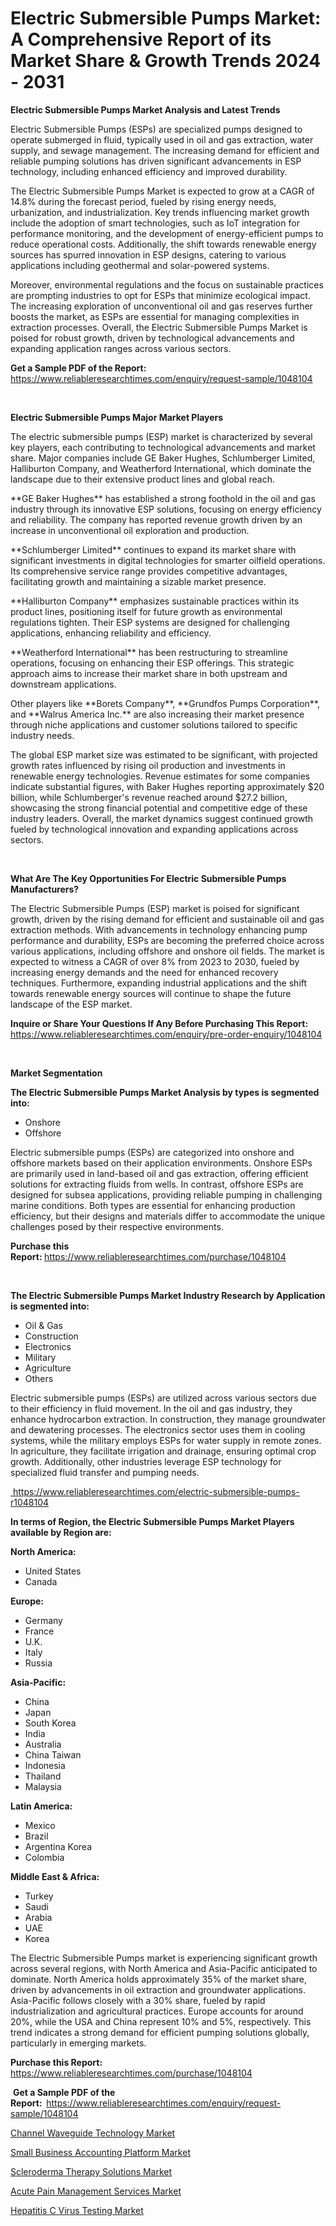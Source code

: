 <p><h1>Electric Submersible Pumps Market: A Comprehensive Report of its Market Share & Growth Trends 2024 - 2031</h1></p><p><strong>Electric Submersible Pumps Market Analysis and Latest Trends</strong></p>
<p><p>Electric Submersible Pumps (ESPs) are specialized pumps designed to operate submerged in fluid, typically used in oil and gas extraction, water supply, and sewage management. The increasing demand for efficient and reliable pumping solutions has driven significant advancements in ESP technology, including enhanced efficiency and improved durability.</p><p>The Electric Submersible Pumps Market is expected to grow at a CAGR of 14.8% during the forecast period, fueled by rising energy needs, urbanization, and industrialization. Key trends influencing market growth include the adoption of smart technologies, such as IoT integration for performance monitoring, and the development of energy-efficient pumps to reduce operational costs. Additionally, the shift towards renewable energy sources has spurred innovation in ESP designs, catering to various applications including geothermal and solar-powered systems.</p><p>Moreover, environmental regulations and the focus on sustainable practices are prompting industries to opt for ESPs that minimize ecological impact. The increasing exploration of unconventional oil and gas reserves further boosts the market, as ESPs are essential for managing complexities in extraction processes. Overall, the Electric Submersible Pumps Market is poised for robust growth, driven by technological advancements and expanding application ranges across various sectors.</p></p>
<p><strong>Get a Sample PDF of the Report:&nbsp;</strong> <a href="https://www.reliableresearchtimes.com/enquiry/request-sample/1048104?utm_campaign=1630&utm_medium=2&utm_source=Github&utm_content=ia&utm_term=24102024&utm_id=electric-submersible-pumps">https://www.reliableresearchtimes.com/enquiry/request-sample/1048104</a></p>
<p>&nbsp;</p>
<p><strong>Electric Submersible Pumps Major Market Players</strong></p>
<p><p>The electric submersible pumps (ESP) market is characterized by several key players, each contributing to technological advancements and market share. Major companies include GE Baker Hughes, Schlumberger Limited, Halliburton Company, and Weatherford International, which dominate the landscape due to their extensive product lines and global reach.</p><p>**GE Baker Hughes** has established a strong foothold in the oil and gas industry through its innovative ESP solutions, focusing on energy efficiency and reliability. The company has reported revenue growth driven by an increase in unconventional oil exploration and production. </p><p>**Schlumberger Limited** continues to expand its market share with significant investments in digital technologies for smarter oilfield operations. Its comprehensive service range provides competitive advantages, facilitating growth and maintaining a sizable market presence. </p><p>**Halliburton Company** emphasizes sustainable practices within its product lines, positioning itself for future growth as environmental regulations tighten. Their ESP systems are designed for challenging applications, enhancing reliability and efficiency.</p><p>**Weatherford International** has been restructuring to streamline operations, focusing on enhancing their ESP offerings. This strategic approach aims to increase their market share in both upstream and downstream applications.</p><p>Other players like **Borets Company**, **Grundfos Pumps Corporation**, and **Walrus America Inc.** are also increasing their market presence through niche applications and customer solutions tailored to specific industry needs.</p><p>The global ESP market size was estimated to be significant, with projected growth rates influenced by rising oil production and investments in renewable energy technologies. Revenue estimates for some companies indicate substantial figures, with Baker Hughes reporting approximately $20 billion, while Schlumberger's revenue reached around $27.2 billion, showcasing the strong financial potential and competitive edge of these industry leaders. Overall, the market dynamics suggest continued growth fueled by technological innovation and expanding applications across sectors.</p></p>
<p>&nbsp;</p>
<p><strong>What Are The Key Opportunities For Electric Submersible Pumps Manufacturers?</strong></p>
<p><p>The Electric Submersible Pumps (ESP) market is poised for significant growth, driven by the rising demand for efficient and sustainable oil and gas extraction methods. With advancements in technology enhancing pump performance and durability, ESPs are becoming the preferred choice across various applications, including offshore and onshore oil fields. The market is expected to witness a CAGR of over 8% from 2023 to 2030, fueled by increasing energy demands and the need for enhanced recovery techniques. Furthermore, expanding industrial applications and the shift towards renewable energy sources will continue to shape the future landscape of the ESP market.</p></p>
<p><strong>Inquire or Share Your Questions If Any Before Purchasing This Report:</strong> <a href="https://www.reliableresearchtimes.com/enquiry/pre-order-enquiry/1048104?utm_campaign=1630&utm_medium=2&utm_source=Github&utm_content=ia&utm_term=24102024&utm_id=electric-submersible-pumps">https://www.reliableresearchtimes.com/enquiry/pre-order-enquiry/1048104</a></p>
<p>&nbsp;</p>
<p><strong>Market Segmentation</strong></p>
<p><strong>The Electric Submersible Pumps Market Analysis by types is segmented into:</strong></p>
<p><ul><li>Onshore</li><li>Offshore</li></ul></p>
<p><p>Electric submersible pumps (ESPs) are categorized into onshore and offshore markets based on their application environments. Onshore ESPs are primarily used in land-based oil and gas extraction, offering efficient solutions for extracting fluids from wells. In contrast, offshore ESPs are designed for subsea applications, providing reliable pumping in challenging marine conditions. Both types are essential for enhancing production efficiency, but their designs and materials differ to accommodate the unique challenges posed by their respective environments.</p></p>
<p><strong>Purchase this Report:&nbsp;</strong><a href="https://www.reliableresearchtimes.com/purchase/1048104?utm_campaign=1630&utm_medium=2&utm_source=Github&utm_content=ia&utm_term=24102024&utm_id=electric-submersible-pumps">https://www.reliableresearchtimes.com/purchase/1048104</a></p>
<p>&nbsp;</p>
<p><strong>The Electric Submersible Pumps Market Industry Research by Application is segmented into:</strong></p>
<p><ul><li>Oil & Gas</li><li>Construction</li><li>Electronics</li><li>Military</li><li>Agriculture</li><li>Others</li></ul></p>
<p><p>Electric submersible pumps (ESPs) are utilized across various sectors due to their efficiency in fluid movement. In the oil and gas industry, they enhance hydrocarbon extraction. In construction, they manage groundwater and dewatering processes. The electronics sector uses them in cooling systems, while the military employs ESPs for water supply in remote zones. In agriculture, they facilitate irrigation and drainage, ensuring optimal crop growth. Additionally, other industries leverage ESP technology for specialized fluid transfer and pumping needs.</p></p>
<p><a href="https://www.reliableresearchtimes.com/electric-submersible-pumps-r1048104?utm_campaign=1630&utm_medium=2&utm_source=Github&utm_content=ia&utm_term=24102024&utm_id=electric-submersible-pumps">&nbsp;https://www.reliableresearchtimes.com/electric-submersible-pumps-r1048104</a></p>
<p><strong>In terms of Region, the Electric Submersible Pumps Market Players available by Region are:</strong></p>
<p>
    <p> <strong> North America: </strong>
        <ul>
            <li>United States</li>
            <li>Canada</li>
        </ul>
        </p> 
    <p> <strong> Europe: </strong>
        <ul>
            <li>Germany</li>
            <li>France</li>
            <li>U.K.</li>
            <li>Italy</li>
            <li>Russia</li>
        </ul>
        </p> 
    <p> <strong> Asia-Pacific: </strong>
        <ul>
            <li>China</li>
            <li>Japan</li>
            <li>South Korea</li>
            <li>India</li>
            <li>Australia</li>
            <li>China Taiwan</li>
            <li>Indonesia</li>
            <li>Thailand</li>
            <li>Malaysia</li>
        </ul>
        </p> 
    <p> <strong> Latin America: </strong>
        <ul>
            <li>Mexico</li>
            <li>Brazil</li>
            <li>Argentina Korea</li>
            <li>Colombia</li>
        </ul>
        </p> 
    <p> <strong> Middle East & Africa: </strong>
        <ul>
            <li>Turkey</li>
            <li>Saudi</li>
            <li>Arabia</li>
            <li>UAE</li>
            <li>Korea</li>
        </ul>
    </p>
    </p>
<p><p>The Electric Submersible Pumps market is experiencing significant growth across several regions, with North America and Asia-Pacific anticipated to dominate. North America holds approximately 35% of the market share, driven by advancements in oil extraction and groundwater applications. Asia-Pacific follows closely with a 30% share, fueled by rapid industrialization and agricultural practices. Europe accounts for around 20%, while the USA and China represent 10% and 5%, respectively. This trend indicates a strong demand for efficient pumping solutions globally, particularly in emerging markets.</p></p>
<p><strong>Purchase this Report: </strong><a href="https://www.reliableresearchtimes.com/purchase/1048104?utm_campaign=1630&utm_medium=2&utm_source=Github&utm_content=ia&utm_term=24102024&utm_id=electric-submersible-pumps">https://www.reliableresearchtimes.com/purchase/1048104</a></p>
<p>&nbsp;<strong>Get a Sample PDF of the Report:&nbsp;&nbsp;</strong><a href="https://www.reliableresearchtimes.com/enquiry/request-sample/1048104?utm_campaign=1630&utm_medium=2&utm_source=Github&utm_content=ia&utm_term=24102024&utm_id=electric-submersible-pumps">https://www.reliableresearchtimes.com/enquiry/request-sample/1048104</a></p>
<p><strong></strong></p>
<p><p><a href="https://www.linkedin.com/pulse/global-channel-waveguide-technology-market-size-trends-analysis-fjazc?utm_campaign=1630&utm_medium=2&utm_source=Github&utm_content=ia&utm_term=24102024&utm_id=electric-submersible-pumps">Channel Waveguide Technology Market</a></p><p><a href="https://www.linkedin.com/pulse/small-business-accounting-platform-market-analysis-report-8zxoc?utm_campaign=1630&utm_medium=2&utm_source=Github&utm_content=ia&utm_term=24102024&utm_id=electric-submersible-pumps">Small Business Accounting Platform Market</a></p><p><a href="https://www.linkedin.com/pulse/scleroderma-therapy-solutions-market-growth-outlook-from-7p89c?utm_campaign=1630&utm_medium=2&utm_source=Github&utm_content=ia&utm_term=24102024&utm_id=electric-submersible-pumps">Scleroderma Therapy Solutions Market</a></p><p><a href="https://www.linkedin.com/pulse/global-acute-pain-management-services-market-opportunities-8w5wc?utm_campaign=1630&utm_medium=2&utm_source=Github&utm_content=ia&utm_term=24102024&utm_id=electric-submersible-pumps">Acute Pain Management Services Market</a></p><p><a href="https://www.linkedin.com/pulse/hepatitis-c-virus-testing-market-size-segmentation-trends-gct7e?utm_campaign=1630&utm_medium=2&utm_source=Github&utm_content=ia&utm_term=24102024&utm_id=electric-submersible-pumps">Hepatitis C Virus Testing Market</a></p></p>
